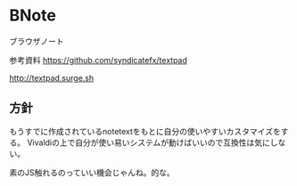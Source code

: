 # BNote
ブラウザノート

参考資料
https://github.com/syndicatefx/textpad

http://textpad.surge.sh


## 方針
もうすでに作成されているnotetextをもとに自分の使いやすいカスタマイズをする。
Vivaldiの上で自分が使い易いシステムが動けばいいので互換性は気にしない。

素のJS触れるのっていい機会じゃんね。的な。

